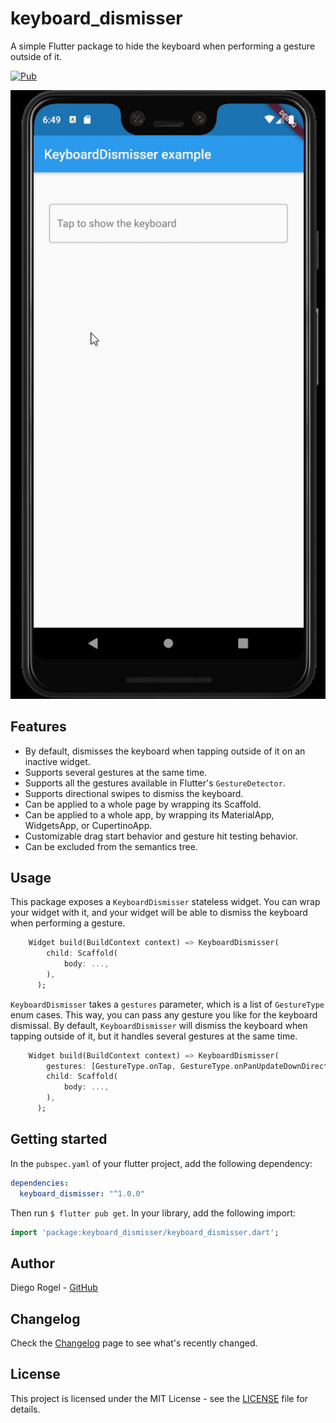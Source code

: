 # keyboard_dismisser

A simple Flutter package to hide the keyboard when performing a gesture outside of it.

[![Pub](https://img.shields.io/pub/v/keyboard_dismisser.svg)](https://pub.dartlang.org/packages/keyboard_dismisser)

![Example](./keyboard_dismisser.gif)

## Features

* By default, dismisses the keyboard when tapping outside of it on an inactive widget.
* Supports several gestures at the same time.
* Supports all the gestures available in Flutter's `GestureDetector`.
* Supports directional swipes to dismiss the keyboard.
* Can be applied to a whole page by wrapping its Scaffold.
* Can be applied to a whole app, by wrapping its MaterialApp, WidgetsApp, or CupertinoApp.
* Customizable drag start behavior and gesture hit testing behavior.
* Can be excluded from the semantics tree.

## Usage

This package exposes a `KeyboardDismisser` stateless widget. You can wrap your widget with it, and
your widget will be able to dismiss the keyboard when performing a gesture.

```dart
    Widget build(BuildContext context) => KeyboardDismisser(
        child: Scaffold(
            body: ...,
        ),
      );
```

`KeyboardDismisser` takes a `gestures` parameter, which is a list of `GestureType` enum cases. This
way, you can pass any gesture you like for the keyboard dismissal. By default, `KeyboardDismisser`
will dismiss the keyboard when tapping outside of it, but it handles several gestures at the 
same time.

```dart
    Widget build(BuildContext context) => KeyboardDismisser(
        gestures: [GestureType.onTap, GestureType.onPanUpdateDownDirection],
        child: Scaffold(
            body: ...,
        ),
      );
```

## Getting started

In the `pubspec.yaml` of your flutter project, add the following dependency:

```yaml
dependencies:
  keyboard_dismisser: "^1.0.0"
```

Then run `$ flutter pub get`. In your library, add the following import:

```dart
import 'package:keyboard_dismisser/keyboard_dismisser.dart';
```

## Author

Diego Rogel - [GitHub](https://github.com/drogel)

## Changelog

Check the [Changelog](./CHANGELOG.md) page to see what's recently changed.

## License

This project is licensed under the MIT License - see the [LICENSE](LICENSE) file for details.